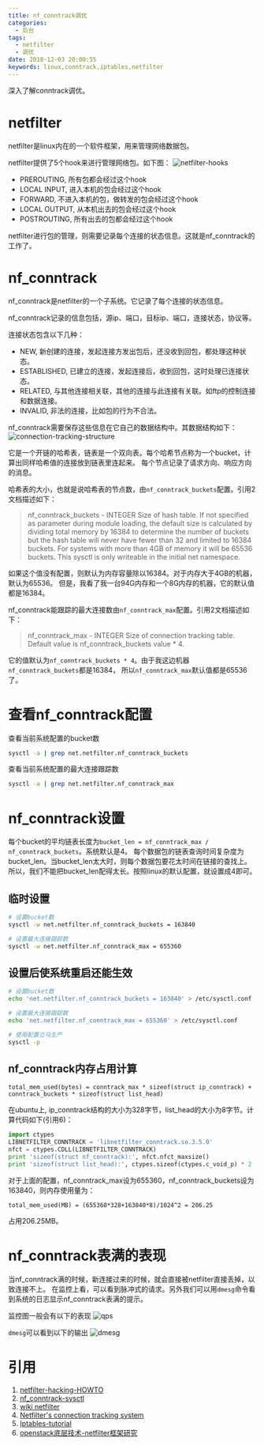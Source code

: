 ```yaml
---
title: nf_conntrack调优
categories:
  - 后台
tags:
  - netfilter
  - 调优
date: 2018-12-03 20:00:55
keywords: linux,conntrack,iptables,netfilter
---
```


深入了解conntrack调优。
<!-- more -->
# netfilter
netfilter是linux内在的一个软件框架，用来管理网络数据包。

netfilter提供了5个hook来进行管理网络包。如下图：
![netfilter-hooks](https://tenfy.cn/picture/netfilter-hooks.png)

- PREROUTING, 所有包都会经过这个hook
- LOCAL INPUT, 进入本机的包会经过这个hook
- FORWARD, 不进入本机的包，做转发的包会经过这个hook
- LOCAL OUTPUT, 从本机出去的包会经过这个hook
- POSTROUTING, 所有出去的包都会经过这个hook

netfilter进行包的管理，则需要记录每个连接的状态信息。这就是nf_conntrack的工作了。

# nf_conntrack
nf_conntrack是netfilter的一个子系统。它记录了每个连接的状态信息。

nf_conntrack记录的信息包括，源ip、端口，目标ip、端口，连接状态，协议等。

连接状态包含以下几种：
- NEW, 新创建的连接，发起连接方发出包后，还没收到回包，都处理这种状态。
- ESTABLISHED, 已建立的连接，发起连接后，收到回包，这时处理已连接状态。
- RELATED, 与其他连接相关联，其他的连接与此连接有关联。如ftp的控制连接和数据连接。
- INVALID, 非法的连接，比如包的行为不合法。

nf_conntrack需要保存这些信息在它自己的数据结构中。其数据结构如下：
![connection-tracking-structure](https://tenfy.cn/picture/connection-tracking-structure.png)

它是一个开链的哈希表，链表是一个双向表。每个哈希节点称为一个bucket，计算出同样哈希值的连接放到链表里连起来。
每个节点记录了请求方向、响应方向的消息。

哈希表的大小，也就是说哈希表的节点数，由`nf_conntrack_buckets`配置。引用2文档描述如下：
>nf_conntrack_buckets - INTEGER
>	Size of hash table. If not specified as parameter during module
>	loading, the default size is calculated by dividing total memory
>	by 16384 to determine the number of buckets but the hash table will
>	never have fewer than 32 and limited to 16384 buckets. For systems
>	with more than 4GB of memory it will be 65536 buckets.
>	This sysctl is only writeable in the initial net namespace.

如果这个值没有配置，则默认为内存容量除以16384。对于内存大于4GB的机器，默认为65536。
但是，我看了我一台94G内存和一个8G内存的机器，它的默认值都是16384。

nf_conntrack能跟踪的最大连接数由`nf_conntrack_max`配置。引用2文档描述如下：
>nf_conntrack_max - INTEGER
>   Size of connection tracking table.  Default value is
>   nf_conntrack_buckets value * 4.

它的值默认为`nf_conntrack_buckets * 4`。由于我这边机器`nf_conntrack_buckets`都是16384，
所以`nf_conntrack_max`默认值都是65536了。

# 查看nf_conntrack配置
查看当前系统配置的bucket数
```bash
sysctl -a | grep net.netfilter.nf_conntrack_buckets
```

查看当前系统配置的最大连接跟踪数
```bash
sysctl -a | grep net.netfilter.nf_conntrack_max
```

# nf_conntrack设置
每个bucket的平均链表长度为`bucket_len = nf_conntrack_max / nf_conntrack_buckets`。系统默认是4。
每个数据包的链表查询时间复杂度为bucket_len。当bucket_len太大时，则每个数据包要花太时间在链接的查找上。
所以，我们不能把bucket_len配得太长。按照linux的默认配置，就设置成4即可。

## 临时设置
```bash
# 设置bucket数
sysctl -w net.netfilter.nf_conntrack_buckets = 163840

# 设置最大连接跟踪数
sysctl -w net.netfilter.nf_conntrack_max = 655360
```

## 设置后使系统重启还能生效
```bash
# 设置bucket数
echo 'net.netfilter.nf_conntrack_buckets = 163840' > /etc/sysctl.conf

# 设置最大连接跟踪数
echo 'net.netfilter.nf_conntrack_max = 655360' > /etc/sysctl.conf

# 使用配置立马生产
sysctl -p
```

## nf_conntrack内存占用计算
```
total_mem_used(bytes) = conntrack_max * sizeof(struct ip_conntrack) + conntrack_buckets * sizeof(struct list_head)
```

在ubuntu上, ip_conntrack结构的大小为328字节，list_head的大小为8字节。计算代码如下(引用6)：
```py
import ctypes
LIBNETFILTER_CONNTRACK = 'libnetfilter_conntrack.so.3.5.0'
nfct = ctypes.CDLL(LIBNETFILTER_CONNTRACK)
print 'sizeof(struct nf_conntrack):', nfct.nfct_maxsize()
print 'sizeof(struct list_head):', ctypes.sizeof(ctypes.c_void_p) * 2
```

对于上面的配置，nf_conntrack_max设为655360，nf_conntrack_buckets设为163840，则内存使用量为：
```
total_mem_used(MB) = (655360*328+163840*8)/1024^2 = 206.25
```
占用206.25MB。


# nf_conntrack表满的表现
当nf_conntrack满的时候，新连接过来的时候，就会直接被netfilter直接丢掉，以致连接不上。
在监控上看，可以看到脉冲式的请求。另外我们可以用`dmesg`命令看到系统的日志显示nf_conntrack表满的提示。

监控图一般会有以下的表现
![qps](https://tenfy.cn/picture/conntrack_full_qps.png)

`dmesg`可以看到以下的输出
![dmesg](https://tenfy.cn/picture/dmesg_nf_conntrack_table_full.png)



# 引用
1. [netfilter-hacking-HOWTO](https://netfilter.org/documentation/HOWTO/netfilter-hacking-HOWTO.txt)
2. [nf_conntrack-sysctl](https://www.kernel.org/doc/Documentation/networking/nf_conntrack-sysctl.txt)  
3. [wiki netfilter](https://en.wikipedia.org/wiki/Netfilter)  
4. [Netfilter's connection tracking system](http://people.netfilter.org/pablo/docs/login.pdf)  
5. [Iptables-tutorial](https://www.frozentux.net/documents/iptables-tutorial/)
6. [openstack底层技术-netfilter框架研究](https://opengers.github.io/openstack/openstack-base-netfilter-framework-overview/)
